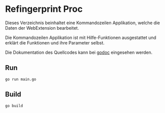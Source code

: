 # Refingerprint Proc

Dieses Verzeichnis beinhaltet eine Kommandozeilen Applikation, welche die Daten der WebExtension bearbeitet.

Die Kommandozeilen Applikation ist mit Hilfe-Funktionen ausgestattet und erklärt die Funktionen und ihre Parameter selbst.

Die Dokumentation des Quellcodes kann bei [godoc](godoc.org/github.com/lustigo/refingerprint/proc) eingesehen werden.

## Run

`go run main.go`

## Build

`go build`
